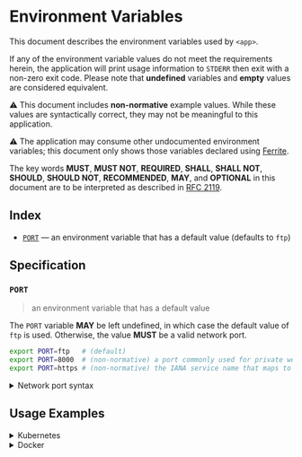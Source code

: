 # Environment Variables

This document describes the environment variables used by `<app>`.

If any of the environment variable values do not meet the requirements herein,
the application will print usage information to `STDERR` then exit with a
non-zero exit code. Please note that **undefined** variables and **empty**
values are considered equivalent.

⚠️ This document includes **non-normative** example values. While these values
are syntactically correct, they may not be meaningful to this application.

⚠️ The application may consume other undocumented environment variables; this
document only shows those variables declared using [Ferrite].

The key words **MUST**, **MUST NOT**, **REQUIRED**, **SHALL**, **SHALL NOT**,
**SHOULD**, **SHOULD NOT**, **RECOMMENDED**, **MAY**, and **OPTIONAL** in this
document are to be interpreted as described in [RFC 2119].

## Index

- [`PORT`] — an environment variable that has a default value (defaults to `ftp`)

## Specification

### `PORT`

> an environment variable that has a default value

The `PORT` variable **MAY** be left undefined, in which case the default value
of `ftp` is used. Otherwise, the value **MUST** be a valid network port.

```bash
export PORT=ftp   # (default)
export PORT=8000  # (non-normative) a port commonly used for private web servers
export PORT=https # (non-normative) the IANA service name that maps to port 443
```

<details>
<summary>Network port syntax</summary>

Ports may be specified as a numeric value no greater than `65535`.
Alternatively, a service name can be used. Service names are resolved against
the system's service database, typically located in the `/etc/service` file on
UNIX-like systems. Standard service names are published by IANA.

</details>

## Usage Examples

<details>
<summary>Kubernetes</summary>

This example shows how to define the environment variables needed by `<app>`
on a [Kubernetes container] within a Kubenetes deployment manifest.

```yaml
apiVersion: apps/v1
kind: Deployment
metadata:
  name: example-deployment
spec:
  template:
    spec:
      containers:
        - name: example-container
          env:
            - name: PORT # an environment variable that has a default value (defaults to ftp)
              value: ftp
```

Alternatively, the environment variables can be defined within a [config map][kubernetes config map]
then referenced from a deployment manifest using `configMapRef`.

```yaml
apiVersion: v1
kind: ConfigMap
metadata:
  name: example-config-map
data:
  PORT: ftp # an environment variable that has a default value (defaults to ftp)
---
apiVersion: apps/v1
kind: Deployment
metadata:
  name: example-deployment
spec:
  template:
    spec:
      containers:
        - name: example-container
          envFrom:
            - configMapRef:
                name: example-config-map
```

</details>

<details>
<summary>Docker</summary>

This example shows how to define the environment variables needed by `<app>`
when running as a [Docker service] defined in a Docker compose file.

```yaml
service:
  example-service:
    environment:
      PORT: ftp # an environment variable that has a default value (defaults to ftp)
```

</details>

<!-- references -->

[docker service]: https://docs.docker.com/compose/environment-variables/#set-environment-variables-in-containers
[ferrite]: https://github.com/dogmatiq/ferrite
[kubernetes config map]: https://kubernetes.io/docs/tasks/configure-pod-container/configure-pod-configmap/#configure-all-key-value-pairs-in-a-configmap-as-container-environment-variables
[kubernetes container]: https://kubernetes.io/docs/tasks/inject-data-application/define-environment-variable-container/#define-an-environment-variable-for-a-container
[`port`]: #PORT
[rfc 2119]: https://www.rfc-editor.org/rfc/rfc2119.html
